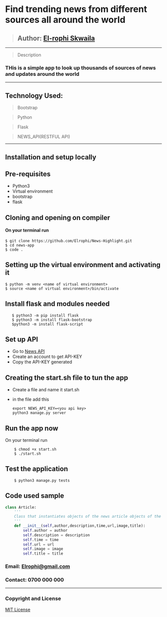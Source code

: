# Find trending news from different sources all around the world
>## Author: [El-rophi Skwaila](https://github.com/Elrophi/News-Highlight)
---

>Description
### THis is a simple app to look up thousands of sources of news and updates around the world
---

## Technology Used: 
>Bootstrap

>Python

>Flask

>NEWS_API(RESTFUL API)
---

## Installation and setup locally
## Pre-requisites
- Python3
- Virtual environment
- bootstrap
- flask

## Cloning and opening on compiler
#### On your terminal run

    $ git clone https://github.com/Elrophi/News-Highlight.git
    $ cd news-app
    $ code .
##  Setting up the virtual environment and activating it
    $ python -m venv <name of virtual environment>
    $ source <name of virtual environment>/bin/activate

##  Install flask and modules needed
       $ python3 -m pip install flask
       $ python3 -m install flask-bootstrap
       $python3 -m install flask-script
       
## Set up API
 - Go to [News API](https://newsapi.org/)
 - Create an account to get API-KEY
 - Copy the API-KEY generated

 ## Creating the start.sh file to tun the app
 - Create a file and name it start.sh
 - in the file add this

       export NEWS_API_KEY=<you api key>
       python3 manage.py server

## Run the app now
On your terminal run

        $ chmod +x start.sh
        $ ./start.sh

## Test the application

        $ python3 manage.py tests

## Code used sample
```python
class Article:
    '''
    Class that instantiates objects of the news article objects of the news sources
    '''
    def __init__(self,author,description,time,url,image,title):
        self.author = author
        self.description = description
        self.time = time
        self.url = url
        self.image = image
        self.title = title

```

### Email: Elrophi@gmail.com
### Contact: 0700 000 000

---

### Copyright and License
[MIT License](https://github.com/Elrophi/News-Highlight/blob/master/LICENSE)  


    


   